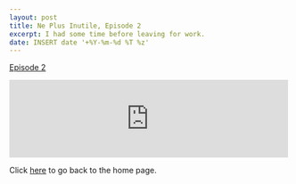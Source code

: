 ```yaml
---
layout: post
title: Ne Plus Inutile, Episode 2
excerpt: I had some time before leaving for work.
date: INSERT date '+%Y-%m-%d %T %z'
---
```


[Episode 2](https://archive.org/details/npi-002)

<iframe src="https://archive.org/embed/npi-002" width="500" height="140" frameborder="0" webkitallowfullscreen="true" mozallowfullscreen="true" allowfullscreen></iframe>


Click [here](http://goltz20707.mmert.org/) to go back to the home page.

